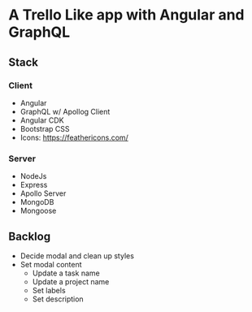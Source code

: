 # A Trello Like app with Angular and GraphQL

## Stack

### Client

- Angular
- GraphQL w/ Apollog Client
- Angular CDK
- Bootstrap CSS
- Icons: https://feathericons.com/

### Server

- NodeJs
- Express
- Apollo Server
- MongoDB
- Mongoose

## Backlog

- Decide modal and clean up styles
- Set modal content
  - Update a task name
  - Update a project name
  - Set labels
  - Set description
